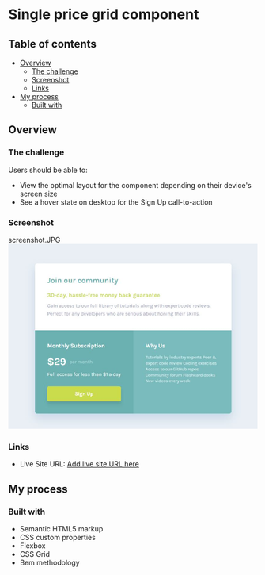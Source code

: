 #  Single price grid component

## Table of contents

- [Overview](#overview)
  - [The challenge](#the-challenge)
  - [Screenshot](#screenshot)
  - [Links](#links)
- [My process](#my-process)
  - [Built with](#built-with)



## Overview

### The challenge

Users should be able to:

- View the optimal layout for the component depending on their device's screen size
- See a hover state on desktop for the Sign Up call-to-action

### Screenshot
screenshot.JPG
![](/screenshot.JPG)


### Links

- Live Site URL: [Add live site URL here](https://glebkas.github.io/single-price-grid/)

## My process

### Built with

- Semantic HTML5 markup
- CSS custom properties
- Flexbox
- CSS Grid
- Bem methodology

